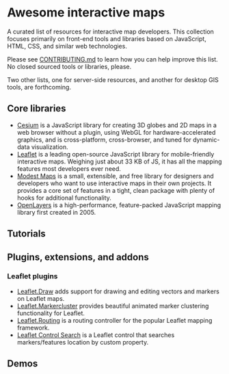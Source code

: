 # Awesome interactive maps
A curated list of resources for interactive map developers. This collection focuses primarily on front-end tools and libraries based on JavaScript, HTML, CSS, and similar web technologies.

Please see [CONTRIBUTING.md](https://github.com/jehb/awesome-interactive-maps/blob/master/CONTRIBUTING.md) to learn how you can help improve this list. No closed sourced tools or libraries, please.

Two other lists, one for server-side resources, and another for desktop GIS tools, are forthcoming.

## Core libraries

* [Cesium](https://cesiumjs.org/) is a JavaScript library for creating 3D globes and 2D maps in a web browser without a plugin, using WebGL for hardware-accelerated graphics, and is cross-platform, cross-browser, and tuned for dynamic-data visualization.
* [Leaflet](http://leafletjs.com/) is a leading open-source JavaScript library for mobile-friendly interactive maps. Weighing just about 33 KB of JS, it has all the mapping features most developers ever need.
* [Modest Maps](http://modestmaps.com/) is a small, extensible, and free library for designers and developers who want to use interactive maps in their own projects. It provides a core set of features in a tight, clean package with plenty of hooks for additional functionality.
* [OpenLayers](http://openlayers.org/) is a high-performance, feature-packed JavaScript mapping library first created in 2005.

## Tutorials

## Plugins, extensions, and addons

### Leaflet plugins

* [Leaflet.Draw](https://github.com/Leaflet/Leaflet.draw) adds support for drawing and editing vectors and markers on Leaflet maps.
* [Leaflet.Markercluster](https://github.com/Leaflet/Leaflet.markercluster) provides beautiful animated marker clustering functionality for Leaflet.
* [Leaflet.Routing](https://github.com/Turistforeningen/leaflet-routing) is a routing controller for the popular Leaflet mapping framework.
* [Leaflet Control Search](https://github.com/stefanocudini/leaflet-search) is a Leaflet control that searches markers/features location by custom property.

## Demos
